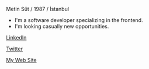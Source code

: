 Metin Süt / 1987 / İstanbul

- I'm a software developer specializing in the frontend.
- I'm looking casually new opportunities.


[LinkedIn](https://www.linkedin.com/in/metinsut/)

[Twitter](https://twitter.com/mtnsut)

[My Web Site](http://metinsut.com)

